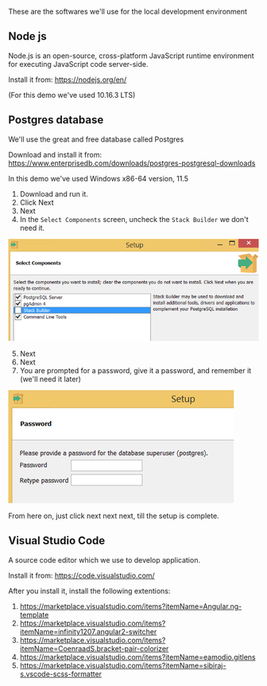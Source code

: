 These are the softwares we'll use for the local development environment

## Node js
Node.js is an open-source, cross-platform JavaScript runtime environment for executing JavaScript code server-side.

Install it from: https://nodejs.org/en/

(For this demo we've used 10.16.3 LTS)

## Postgres database   
We'll use the great and free database called Postgres

Download and install it from:
https://www.enterprisedb.com/downloads/postgres-postgresql-downloads

In this demo we've used Windows x86-64 version, 11.5

1. Download and run it.
2. Click Next
3. Next
4. In the `Select Components` screen, uncheck the `Stack Builder` we don't need it.

![](2019-09-22_18h11_31.png)

5. Next
6. Next
7. You are prompted for a password, give it a password, and remember it (we'll need it later)

![enter password](2019-09-22_18h06_08.png)

From here on, just click next next next, till the setup is complete.

## Visual Studio Code 
A source code editor which we use to develop application.

Install it from: https://code.visualstudio.com/

After you install it, install the following extentions:
1. https://marketplace.visualstudio.com/items?itemName=Angular.ng-template
2. https://marketplace.visualstudio.com/items?itemName=infinity1207.angular2-switcher
3. https://marketplace.visualstudio.com/items?itemName=CoenraadS.bracket-pair-colorizer
4. https://marketplace.visualstudio.com/items?itemName=eamodio.gitlens
5. https://marketplace.visualstudio.com/items?itemName=sibiraj-s.vscode-scss-formatter




